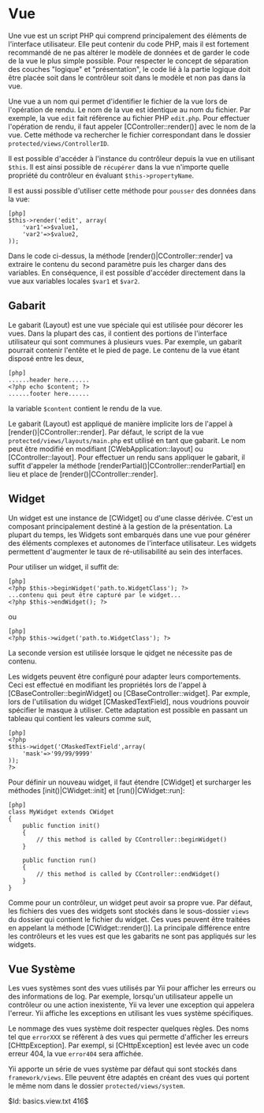 Vue
===

Une vue est un script PHP qui comprend principalement des éléments de l'interface
utilisateur. Elle peut contenir du code PHP, mais il est fortement recommandé
de ne pas altérer le modèle de données et de garder le code de la vue le plus 
simple possible. Pour respecter le concept de séparation des couches "logique"
et "présentation", le code lié à la partie logique doit être placée soit dans 
le contrôleur soit dans le modèle et non pas dans la vue.

Une vue a un nom qui permet d'identifier le fichier de la vue lors de l'opération
de rendu. Le nom de la vue est identique au nom du fichier. Par exemple,
la vue `edit` fait réfèrence au fichier PHP `edit.php`. Pour effectuer
l'opération de rendu, il faut appeler [CController::render()] avec le
nom de la vue. Cette méthode va rechercher le fichier correspondant dans le 
dossier `protected/views/ControllerID`.

Il est possible d'accéder à l'instance du contrôleur depuis la vue
en utilisant `$this`. Il est ainsi possible de `récupérer` dans la vue
n'importe quelle propriété du contrôleur en évaluant `$this->propertyName`.

Il est aussi possible d'utiliser cette méthode pour `pousser` des données
dans la vue: 

~~~
[php]
$this->render('edit', array(
	'var1'=>$value1,
	'var2'=>$value2,
));
~~~

Dans le code ci-dessus, la méthode [render()|CController::render] va extraire
le contenu du second paramètre puis les charger dans des variables. En conséquence,
il est possible d'accéder directement dans la vue aux variables locales `$var1` et `$var2`.

Gabarit
-------

Le gabarit (Layout) est une vue spéciale qui est utilisée pour décorer les vues. 
Dans la plupart des cas, il contient des portions de l'interface utilisateur qui sont
communes à plusieurs vues. 
Par exemple, un gabarit pourrait contenir l'entête et le pied de page. Le contenu de 
la vue étant disposé entre les deux,

~~~
[php]
......header here......
<?php echo $content; ?>
......footer here......
~~~

la variable `$content` contient le rendu de la vue.

Le gabarit (Layout) est appliqué de manière implicite lors de l'appel à [render()|CController::render].
Par défaut, le script de la vue `protected/views/layouts/main.php` est utilisé en tant que
gabarit. Le nom peut être modifié en modifiant [CWebApplication::layout] ou 
[CController::layout]. Pour effectuer un rendu sans appliquer le gabarit,
il suffit d'appeler la méthode [renderPartial()|CController::renderPartial] en lieu et place
de [render()|CController::render].

Widget
------

Un widget est une instance de [CWidget] ou d'une classe dérivée. C'est un composant
principalement destiné à la gestion de la présentation. La plupart du temps, les Widgets
sont embarqués dans une vue pour générer des éléments complexes et autonomes de l'interface 
utilisateur. Les widgets permettent d'augmenter le taux de ré-utilisabilité au sein
des interfaces.

Pour utiliser un widget, il suffit de:

~~~
[php]
<?php $this->beginWidget('path.to.WidgetClass'); ?>
...contenu qui peut être capturé par le widget...
<?php $this->endWidget(); ?>
~~~

ou

~~~
[php]
<?php $this->widget('path.to.WidgetClass'); ?>
~~~

La seconde version est utilisée lorsque le qidget ne nécessite pas de contenu.

Les widgets peuvent être configuré pour adapter leurs comportements. Ceci
est effectué en modifiant les propriétés lors de l'appel à [CBaseController::beginWidget] 
ou [CBaseController::widget]. Par exmple, lors de l'utilisation du widget
[CMaskedTextField], nous voudrions pouvoir spécifier le masque à utiliser.
Cette adaptation est possible en passant un tableau qui contient les valeurs comme suit,

~~~
[php]
<?php
$this->widget('CMaskedTextField',array(
	'mask'=>'99/99/9999'
));
?>
~~~

Pour définir un nouveau widget, il faut étendre [CWidget] et surcharger
les méthodes [init()|CWidget::init] et [run()|CWidget::run]:

~~~
[php]
class MyWidget extends CWidget
{
	public function init()
	{
		// this method is called by CController::beginWidget()
	}

	public function run()
	{
		// this method is called by CController::endWidget()
	}
}
~~~

Comme pour un contrôleur, un widget peut avoir sa propre vue. Par défaut,
les fichiers des vues des widgets sont stockés dans le sous-dossier `views`
du dossier qui contient le fichier du widget. Ces vues peuvent être traitées
en appelant la méthode [CWidget::render()]. La principale différence entre les 
contrôleurs et les vues est que les gabarits ne sont pas appliqués sur les widgets.

Vue Système
-----------

Les vues systèmes sont des vues utilisés par Yii pour afficher les erreurs
ou des informations de log. Par exemple, lorsqu'un utilisateur appelle un 
contrôleur ou une action inexistente, Yii va lever une exception qui appelera
l'erreur. Yii affiche les exceptions en utilisant les vues système spécifiques.

Le nommage des vues système doit respecter quelques règles. Des noms tel
que `errorXXX` se réfèrent à des vues qui permette d'afficher les erreurs [CHttpException].
Par exempl, si [CHttpException] est levée avec un code erreur 404, la vue `error404`
sera affichée.

Yii apporte un série de vues système par défaut qui sont stockés dans 
`framework/views`. Elle peuvent être adaptés en créant des vues qui portent le
même nom dans le dossier `protected/views/system`.

<div class="revision">$Id: basics.view.txt 416$</div>
